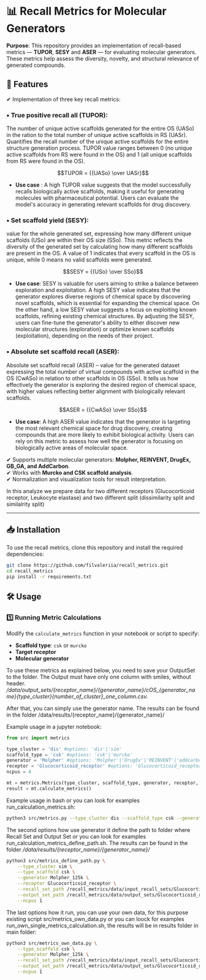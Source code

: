 # 📊 Recall Metrics for Molecular Generators

 
**Purpose**: This repository provides an implementation of recall-based metrics — **TUPOR**, **SESY** and **ASER** — for evaluating molecular generators. These metrics help assess the diversity, novelty, and structural relevance of generated compounds.


## 🚀 Features  

✔ Implementation of three key recall metrics:  

### ▪ True positive recall all (TUPOR): 
The number of unique active scaffolds generated for the entire OS (UASo) in the ration to the total number of unique active scaffolds in RS (UASr). Quantifies the recall number of the unique active scaffolds for the entire structure generation process. TUPOR value ranges between 0 (no unique active scaffolds from RS were found in the OS) and 1 (all unique scaffolds from RS were found in the OS).  

   $$TUPOR = {{UASo} \over UASr}$$ 
   
* **Use case** : A high TUPOR value suggests that the model successfully recalls biologically active scaffolds, making it useful for generating molecules with pharmaceutical potential. Users can evaluate the model's accuracy in generating relevant scaffolds for drug discovery. 
### ▪ Set scaffold yield (SESY): 
value for the whole generated set, expressing how many different unique scaffolds (USo) are within their OS size (SSo). This metric reflects the diversity of the generated set by calculating how many different scaffolds are present in the OS. A value of 1 indicates that every scaffold in the OS is unique, while 0 means no valid scaffolds were generated. 

   $$SESY = {{USo} \over SSo}$$ 

* **Use case**: SESY is valuable for users aiming to strike a balance between exploration and exploitation. A high SESY value indicates that the generator explores diverse regions of chemical space by discovering novel scaffolds, which is essential for expanding the chemical space. On the other hand, a low SESY value suggests a focus on exploiting known scaffolds, refining existing chemical structures. By adjusting the SESY, users can fine-tune the generator's ability to either discover new molecular structures (exploration) or optimize known scaffolds (exploitation), depending on the needs of their project. 

### ▪ Absolute set scaffold recall (ASER): 
Absolute set scaffold recall (ASER) – value for the generated dataset expressing the total number of virtual compounds with active scaffold in the OS (CwASo) in relation to other scaffolds in OS (SSo). It tells us how effectively the generator is exploring the desired region of chemical space, with higher values reflecting better alignment with biologically relevant scaffolds. 

   $$ASER = {{CwASo} \over SSo}$$ 

* **Use case**: A high ASER value indicates that the generator is targeting the most relevant chemical space for drug discovery, creating compounds that are more likely to exhibit biological activity. Users can rely on this metric to assess how well the generator is focusing on biologically active areas of molecular space. 
 

✔ Supports multiple molecular generators: **Molpher, REINVENT, DrugEx, GB_GA, and AddCarbon**.  
✔ Works with **Murcko and CSK scaffold analysis**.  
✔ Normalization and visualization tools for result interpretation.  

In this analyze we prepare data for two different receptors (Glucocorticoid receptor, Leukocyte elastase) and two different split (dissimilarity split and similalrity split)

---

## 📥 Installation  

To use the recall metrics, clone this repository and install the required dependencies:  

```bash
git clone https://github.com/filvaleriia/recall_metrics.git
cd recall_metrics
pip install -r requirements.txt
```


## 🛠 Usage  

### 1️⃣ Running Metric Calculations  

Modify the `calculate_metrics` function in your notebook or script to specify:  

- **Scaffold type**: `csk` or `murcko`  
- **Target receptor**  
- **Molecular generator**  


To use these metrics as explained below, you need to save your OutputSet to the folder. The Output must have only one column with smiles, without header.
*/data/output_sets/{receptor_name}/{generator_name}/cOS_{generator_name}_{type_cluster}_{number_of_cluster}_one_column.csv.*

After that, you can simply use the generator name.
The results can be found in the folder /data/results/{receptor_name}/{generator_name}/

Example usage in a jupyter notebook:  

```python
from src import metrics

type_cluster = 'dis' #options: 'dis'|'sim' 
scaffold_type = 'csk' #options: 'csk'|'murcko'
generator = 'Molpher' #options: 'Molpher'|'DrugEx'|'REINVENT'|'addcarbon' etc.
receptor = 'Glucocorticoid_receptor' #options: 'Glucocorticoid_receptor'|'Leukocyte_elastase'
ncpus = 4

mt = metrics.Metrics(type_cluster, scaffold_type, generator, receptor,  ncpus)
result = mt.calculate_metrics()
```

Example usage in bash or you can look for examples run_calculation_metrics.sh:
```bash
python3 src/metrics.py --type_cluster dis --scaffold_type csk --generator Molpher --receptor Glucocorticoid_receptor  --num_cpu 3 

```

The second options how use generator it define the path to folder where Recall Set and Output Set or you can look for examples run_calculation_metrics_define_path.sh. The results can be found in the folder */data/results/{receptor_name}/{generator_name}/*

```bash
python3 src/metrics_define_path.py \
    --type_cluster sim \
    --type_scaffold csk \
    --generator Molpher_125k \
    --receptor Glucocorticoid_receptor \
    --recall_set_path /recall_metrics/data/input_recall_sets/Glucocorticoid_receptor \
    --output_set_path /recall_metrics/data/output_sets/Glucocorticoid_receptor/Molpher_125k \
    --ncpus 1
```

The last options how it run, you can use your own data, for this purpose existing script src/metrics_own_data.py or you can loock for examples run_own_single_metrics_calculation.sh, the results will be in results folder in main folder:
```bash
python3 src/metrics_own_data.py \
    --type_scaffold csk \
    --generator Molpher_125k \
    --recall_set_path /recall_metrics/data/input_recall_sets/Glucocorticoid_receptor/cIS_Glucocorticoid_receptor_dis_0.csv \
    --output_set_path /recall_metrics/data/output_sets/Glucocorticoid_receptor/Molpher_62.5k/cOS_Molpher_62.5k_dis_1_one_column.csv \
    --ncpus 1
```